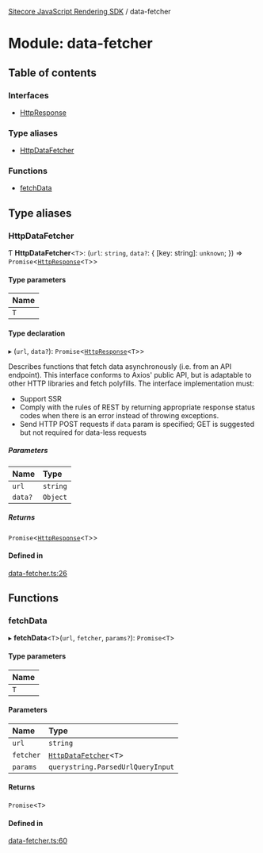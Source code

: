 [Sitecore JavaScript Rendering SDK](../README.md) / data-fetcher

# Module: data-fetcher

## Table of contents

### Interfaces

- [HttpResponse](../interfaces/data_fetcher.HttpResponse.md)

### Type aliases

- [HttpDataFetcher](data_fetcher.md#httpdatafetcher)

### Functions

- [fetchData](data_fetcher.md#fetchdata)

## Type aliases

### HttpDataFetcher

Ƭ **HttpDataFetcher**<`T`\>: (`url`: `string`, `data?`: { [key: string]: `unknown`;  }) => `Promise`<[`HttpResponse`](../interfaces/data_fetcher.HttpResponse.md)<`T`\>\>

#### Type parameters

| Name |
| :------ |
| `T` |

#### Type declaration

▸ (`url`, `data?`): `Promise`<[`HttpResponse`](../interfaces/data_fetcher.HttpResponse.md)<`T`\>\>

Describes functions that fetch data asynchronously (i.e. from an API endpoint).
This interface conforms to Axios' public API, but is adaptable to other HTTP libraries and
fetch polyfills.
The interface implementation must:
- Support SSR
- Comply with the rules of REST by returning appropriate response status codes when there is an error instead of throwing exceptions.
- Send HTTP POST requests if `data` param is specified; GET is suggested but not required for data-less requests

##### Parameters

| Name | Type |
| :------ | :------ |
| `url` | `string` |
| `data?` | `Object` |

##### Returns

`Promise`<[`HttpResponse`](../interfaces/data_fetcher.HttpResponse.md)<`T`\>\>

#### Defined in

[data-fetcher.ts:26](https://github.com/Sitecore/jss/blob/c1078945/packages/sitecore-jss/src/data-fetcher.ts#L26)

## Functions

### fetchData

▸ **fetchData**<`T`\>(`url`, `fetcher`, `params?`): `Promise`<`T`\>

#### Type parameters

| Name |
| :------ |
| `T` |

#### Parameters

| Name | Type |
| :------ | :------ |
| `url` | `string` |
| `fetcher` | [`HttpDataFetcher`](data_fetcher.md#httpdatafetcher)<`T`\> |
| `params` | `querystring.ParsedUrlQueryInput` |

#### Returns

`Promise`<`T`\>

#### Defined in

[data-fetcher.ts:60](https://github.com/Sitecore/jss/blob/c1078945/packages/sitecore-jss/src/data-fetcher.ts#L60)
